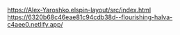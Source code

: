 https://Alex-Yaroshko.elspin-layout/src/index.html
https://6320b68c46eae81c94cdb38d--flourishing-halva-c4aee0.netlify.app/
